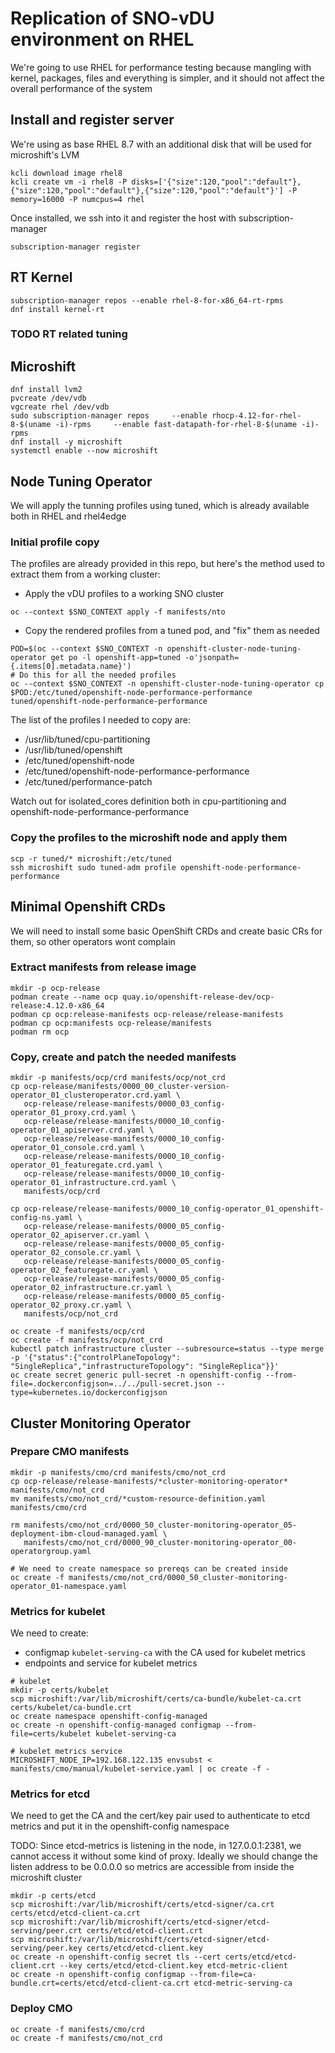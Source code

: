 # Replication of SNO-vDU environment on RHEL

We're going to use RHEL for performance testing because mangling with kernel, packages, files and everything is simpler, and it should not affect the overall performance of the system

## Install and register server
We're using as base RHEL 8.7 with an additional disk that will be used for microshift's LVM
```
kcli download image rhel8
kcli create vm -i rhel8 -P disks=['{"size":120,"pool":"default"},{"size":120,"pool":"default"},{"size":120,"pool":"default"}'] -P memory=16000 -P numcpus=4 rhel
```

Once installed, we ssh into it and register the host with subscription-manager
```
subscription-manager register
```

## RT Kernel
```
subscription-manager repos --enable rhel-8-for-x86_64-rt-rpms
dnf install kernel-rt
```
### TODO RT related tuning

## Microshift
```
dnf install lvm2
pvcreate /dev/vdb
vgcreate rhel /dev/vdb
sudo subscription-manager repos     --enable rhocp-4.12-for-rhel-8-$(uname -i)-rpms     --enable fast-datapath-for-rhel-8-$(uname -i)-rpms
dnf install -y microshift
systemctl enable --now microshift
```

## Node Tuning Operator
We will apply the tunning profiles using tuned, which is already available both in RHEL and rhel4edge

### Initial profile copy
The profiles are already provided in this repo, but here's the method used to extract them from a working cluster:

- Apply the vDU profiles to a working SNO cluster
```
oc --context $SNO_CONTEXT apply -f manifests/nto
```
- Copy the rendered profiles from a tuned pod, and "fix" them as needed
```
POD=$(oc --context $SNO_CONTEXT -n openshift-cluster-node-tuning-operator get po -l openshift-app=tuned -o'jsonpath={.items[0].metadata.name}')
# Do this for all the needed profiles
oc --context $SNO_CONTEXT -n openshift-cluster-node-tuning-operator cp $POD:/etc/tuned/openshift-node-performance-performance tuned/openshift-node-performance-performance
```

The list of the profiles I needed to copy are:
- /usr/lib/tuned/cpu-partitioning
- /usr/lib/tuned/openshift
- /etc/tuned/openshift-node
- /etc/tuned/openshift-node-performance-performance
- /etc/tuned/performance-patch

Watch out for isolated_cores definition both in cpu-partitioning and openshift-node-performance-performance

### Copy the profiles to the microshift node and apply them
```
scp -r tuned/* microshift:/etc/tuned
ssh microshift sudo tuned-adm profile openshift-node-performance-performance
```

## Minimal Openshift CRDs
We will need to install some basic OpenShift CRDs and create basic CRs for them, so other operators wont complain

### Extract manifests from release image

```
mkdir -p ocp-release
podman create --name ocp quay.io/openshift-release-dev/ocp-release:4.12.0-x86_64
podman cp ocp:release-manifests ocp-release/release-manifests
podman cp ocp:manifests ocp-release/manifests
podman rm ocp
```

### Copy, create and patch the needed manifests
```
mkdir -p manifests/ocp/crd manifests/ocp/not_crd
cp ocp-release/manifests/0000_00_cluster-version-operator_01_clusteroperator.crd.yaml \
   ocp-release/release-manifests/0000_03_config-operator_01_proxy.crd.yaml \
   ocp-release/release-manifests/0000_10_config-operator_01_apiserver.crd.yaml \
   ocp-release/release-manifests/0000_10_config-operator_01_console.crd.yaml \
   ocp-release/release-manifests/0000_10_config-operator_01_featuregate.crd.yaml \
   ocp-release/release-manifests/0000_10_config-operator_01_infrastructure.crd.yaml \
   manifests/ocp/crd

cp ocp-release/release-manifests/0000_10_config-operator_01_openshift-config-ns.yaml \
   ocp-release/release-manifests/0000_05_config-operator_02_apiserver.cr.yaml \
   ocp-release/release-manifests/0000_05_config-operator_02_console.cr.yaml \
   ocp-release/release-manifests/0000_05_config-operator_02_featuregate.cr.yaml \
   ocp-release/release-manifests/0000_05_config-operator_02_infrastructure.cr.yaml \
   ocp-release/release-manifests/0000_05_config-operator_02_proxy.cr.yaml \
   manifests/ocp/not_crd

oc create -f manifests/ocp/crd
oc create -f manifests/ocp/not_crd
kubectl patch infrastructure cluster --subresource=status --type merge -p '{"status":{"controlPlaneTopology": "SingleReplica","infrastructureTopology": "SingleReplica"}}'
oc create secret generic pull-secret -n openshift-config --from-file=.dockerconfigjson=../../pull-secret.json --type=kubernetes.io/dockerconfigjson
```


## Cluster Monitoring Operator

### Prepare CMO manifests
```
mkdir -p manifests/cmo/crd manifests/cmo/not_crd
cp ocp-release/release-manifests/*cluster-monitoring-operator* manifests/cmo/not_crd
mv manifests/cmo/not_crd/*custom-resource-definition.yaml manifests/cmo/crd

rm manifests/cmo/not_crd/0000_50_cluster-monitoring-operator_05-deployment-ibm-cloud-managed.yaml \
   manifests/cmo/not_crd/0000_90_cluster-monitoring-operator_00-operatorgroup.yaml

# We need to create namespace so prereqs can be created inside
oc create -f manifests/cmo/not_crd/0000_50_cluster-monitoring-operator_01-namespace.yaml
```

### Metrics for kubelet
We need to create:
- configmap `kubelet-serving-ca` with the CA used for kubelet metrics
- endpoints and service for kubelet metrics

```
# kubelet
mkdir -p certs/kubelet
scp microshift:/var/lib/microshift/certs/ca-bundle/kubelet-ca.crt certs/kubelet/ca-bundle.crt
oc create namespace openshift-config-managed
oc create -n openshift-config-managed configmap --from-file=certs/kubelet kubelet-serving-ca

# kubelet metrics service
MICROSHIFT_NODE_IP=192.168.122.135 envsubst < manifests/cmo/manual/kubelet-service.yaml | oc create -f -
```

### Metrics for etcd
We need to get the CA and the cert/key pair used to authenticate to etcd metrics and put it in the openshift-config namespace

TODO: Since etcd-metrics is listening in the node, in 127.0.0.1:2381, we cannot access it without some kind of proxy. Ideally we should change the listen address to be 0.0.0.0 so metrics are accessible from inside the microshift cluster

```
mkdir -p certs/etcd
scp microshift:/var/lib/microshift/certs/etcd-signer/ca.crt certs/etcd/etcd-client-ca.crt
scp microshift:/var/lib/microshift/certs/etcd-signer/etcd-serving/peer.crt certs/etcd/etcd-client.crt
scp microshift:/var/lib/microshift/certs/etcd-signer/etcd-serving/peer.key certs/etcd/etcd-client.key
oc create -n openshift-config secret tls --cert certs/etcd/etcd-client.crt --key certs/etcd/etcd-client.key etcd-metric-client
oc create -n openshift-config configmap --from-file=ca-bundle.crt=certs/etcd/etcd-client-ca.crt etcd-metric-serving-ca
```


### Deploy CMO
```
oc create -f manifests/cmo/crd
oc create -f manifests/cmo/not_crd
```
